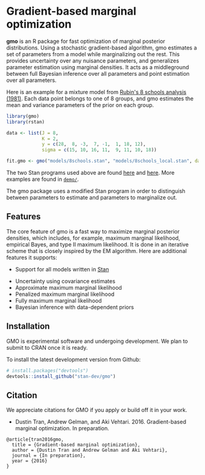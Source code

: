 # Gradient-based marginal optimization

__gmo__ is an R package for fast optimization of marginal posterior
distributions. Using a stochastic gradient-based algorithm, gmo
estimates a set of parameters from a model while marginalizing out the
rest. This provides uncertainty over any nuisance parameters, and
generalizes parameter estimation using marginal densities. It acts as
a middleground between full Bayesian inference over all parameters and
point estimation over all parameters.

Here is an example for a mixture model from
[Rubin's 8 schools analysis (1981)](http://jeb.sagepub.com/content/6/4/377.short).
Each data point belongs to one of 8 groups, and gmo estimates the mean
and variance parameters of the prior on each group.
```R
library(gmo)
library(rstan)

data <- list(J = 8,
             K = 2,
             y = c(28,  8, -3,  7, -1,  1, 18, 12),
             sigma = c(15, 10, 16, 11,  9, 11, 10, 18))

fit.gmo <- gmo("models/8schools.stan", "models/8schools_local.stan", data=data)
```
The two Stan programs used above are found [here](demo/models/8schools.stan) and
[here](demo/models/8schools_local.stan). More examples are found in [`demo/`](demo/).

The gmo package uses a modified Stan program in order to distinguish
between parameters to estimate and parameters to marginalize out.
<!--[A tutorial for writing this Stan program is available-->
<!--here](https://github.com/gelman/gmo/wiki/Tutorial).   -->

## Features

The core feature of gmo is a fast way to maximize marginal posterior
densities, which includes, for example, maximum marginal likelihood, empirical
Bayes, and type II maximum likelihood. It is done in an iterative
scheme that is closely inspired by the EM algorithm. Here are
additional features it supports:

+ Support for all models written in [Stan](http://mc-stan.org)
<!--+ Specialized algorithms for mixed-effects models in-->
<!--  [lme4](https://github.com/lme4/lme4)              -->
+ Uncertainty using covariance estimates
+ Approximate maximum marginal likelihood
+ Penalized maximum marginal likelihood
+ Fully maximum marginal likelihood
+ Bayesian inference with data-dependent priors

## Installation
<!--(TODO not submitted to CRAN yet)-->
<!--To install the latest version from CRAN:                           -->
<!--```R                                                               -->
<!--install.packages("gmo")                                            -->
<!--```                                                                -->
GMO is experimental software and undergoing development. We plan to
submit to CRAN once it is ready.

To install the latest development version from Github:
```R
# install.packages("devtools")
devtools::install_github("stan-dev/gmo")
```

## Citation

We appreciate citations for GMO if you apply or build off it in your work.

+ Dustin Tran, Andrew Gelman, and Aki Vehtari. 2016. Gradient-based marginal optimization. In preparation.

```
@article{tran2016gmo,
  title = {Gradient-based marginal optimization},
  author = {Dustin Tran and Andrew Gelman and Aki Vehtari},
  journal = {In preparation},
  year = {2016}
}
```
